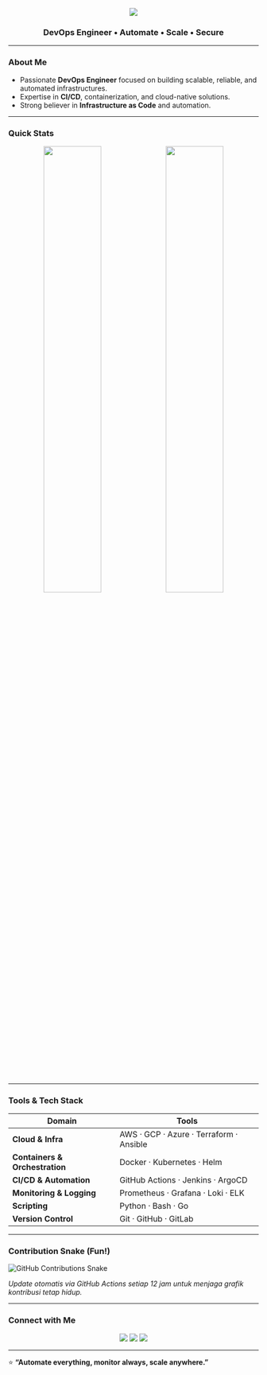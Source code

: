 <p align="center">
  <img src="https://capsule-render.vercel.app/api?text=Hello,+I'm+Rizky+Andrianza!&animation=fadeIn&color=gradient&height=120" />
</p>

<h3 align="center">DevOps Engineer • Automate • Scale • Secure</h3>

---

###  About Me
-  Passionate **DevOps Engineer** focused on building scalable, reliable, and automated infrastructures.
-  Expertise in **CI/CD**, containerization, and cloud-native solutions.
-  Strong believer in **Infrastructure as Code** and automation.

---

###  Quick Stats
<p align="center">
  <img src="https://github-readme-stats.vercel.app/api?username=RizkyAndrianza&show_icons=true&theme=radical" width="48%" />
  <img src="https://github-readme-stats.vercel.app/api/top-langs/?username=RizkyAndrianza&layout=compact&theme=radical" width="48%" />
</p>

---

###  Tools & Tech Stack

| Domain | Tools |
|--------|-------|
| **Cloud & Infra** | AWS · GCP · Azure · Terraform · Ansible |
| **Containers & Orchestration** | Docker · Kubernetes · Helm |
| **CI/CD & Automation** | GitHub Actions · Jenkins · ArgoCD |
| **Monitoring & Logging** | Prometheus · Grafana · Loki · ELK |
| **Scripting** | Python · Bash · Go |
| **Version Control** | Git · GitHub · GitLab |

---

###  Contribution Snake (Fun!)
![GitHub Contributions Snake](https://github.com/RizkyAndrianza/RizkyAndrianza/blob/output/github-contribution-grid-snake.svg)

_Update otomatis via GitHub Actions setiap 12 jam untuk menjaga grafik kontribusi tetap hidup._

---

###  Connect with Me
<p align="center">
  <a href="https://www.linkedin.com/in/yourprofile"><img src="https://img.shields.io/badge/LinkedIn-Rizky-blue?logo=linkedin" /></a>
  <a href="https://yourblog.com"><img src="https://img.shields.io/badge/Blog-Visit-grey?logo=markdown" /></a>
  <a href="mailto:rizkyandrianza@example.com"><img src="https://img.shields.io/badge/Email-rizkyandrianza@example.com-orange?logo=gmail" /></a>
</p>

---

⭐ **“Automate everything, monitor always, scale anywhere.”**
